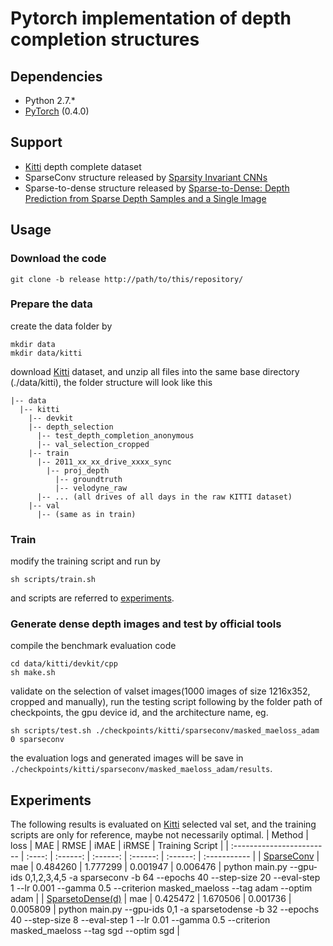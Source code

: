 # Pytorch implementation of depth completion structures

## Dependencies
- Python 2.7.*
- [PyTorch](http://pytorch.org/) (0.4.0)

## Support
- [Kitti](http://www.cvlibs.net/datasets/kitti/eval_depth.php?benchmark=depth_completion) depth complete dataset
- SparseConv structure released by [Sparsity Invariant CNNs](http://arxiv.org/abs/1708.06500)
- Sparse-to-dense structure released by [Sparse-to-Dense: Depth Prediction from Sparse Depth Samples and a Single Image](https://arxiv.org/pdf/1709.07492.pdf)

## Usage

### Download the code
```
git clone -b release http://path/to/this/repository/
```

### Prepare the data
create the data folder by
```
mkdir data
mkdir data/kitti
```
download [Kitti](http://www.cvlibs.net/datasets/kitti/eval_depth.php?benchmark=depth_completion) dataset, and unzip all files into the same base directory (./data/kitti), the folder structure will look like this
```
|-- data
  |-- kitti
    |-- devkit
    |-- depth_selection
      |-- test_depth_completion_anonymous
      |-- val_selection_cropped
    |-- train
      |-- 2011_xx_xx_drive_xxxx_sync
        |-- proj_depth
          |-- groundtruth
          |-- velodyne_raw
      |-- ... (all drives of all days in the raw KITTI dataset)
    |-- val
      |-- (same as in train)
```

### Train
modify the training script and run by
```
sh scripts/train.sh
```
and scripts are referred to [experiments](#experiments).

### Generate dense depth images and test by official tools
compile the benchmark evaluation code
```
cd data/kitti/devkit/cpp
sh make.sh
```
validate on the selection of valset images(1000 images of size 1216x352, cropped and manually), run the testing script following by the folder path of checkpoints, the gpu device id, and the architecture name, eg.
```
sh scripts/test.sh ./checkpoints/kitti/sparseconv/masked_maeloss_adam 0 sparseconv
```
the evaluation logs and generated images will be save in `./checkpoints/kitti/sparseconv/masked_maeloss_adam/results`.

## <a name="experiments"></a>Experiments
The following results is evaluated on [Kitti](http://www.cvlibs.net/datasets/kitti/eval_depth.php?benchmark=depth_completion) selected val set, and the training scripts are only for reference, maybe not necessarily optimal.
|    Method                 | loss   |   MAE    |  RMSE    |  iMAE    |  iRMSE   |   Training Script     |
| :------------------------ | :----: | :------: | :------: | :------: | :------: | :----------- |
| [SparseConv](https://drive.google.com/open?id=1uC0MR9q4donBt_EDy66UBqK7H_H6olwD) | mae | 0.484260 | 1.777299 | 0.001947 | 0.006476 | python main.py --gpu-ids 0,1,2,3,4,5 -a sparseconv -b 64 --epochs 40 --step-size 20 --eval-step 1 --lr 0.001 --gamma 0.5 --criterion masked_maeloss --tag adam --optim adam |
| [SparsetoDense(d)](https://drive.google.com/open?id=1hgPwwkenRhHLP7WnMtCTZcqKyAMNvYbc) | mae | 0.425472 | 1.670506 | 0.001736 | 0.005809 | python main.py --gpu-ids 0,1 -a sparsetodense -b 32 --epochs 40 --step-size 8 --eval-step 1 --lr 0.01 --gamma 0.5 --criterion masked_maeloss --tag sgd --optim sgd |
